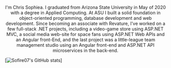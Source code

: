 <p align="center">
I'm Chris Sophiea. I graduated from Arizona State University in May of 2020 with a degree in Applied Computing. At ASU I built a solid foundation in object-oriented programming, database development and web development. Since becoming an associate with Revature, I've worked on a few full-stack .NET projects, including a video-game store using ASP.NET MVC, a social media web-site for space fans using ASP.NET Web APIs and an Angular front-End, and the last project was a little-league team management studio using an Angular front-end and ASP.NET API microservices in the back-end.</p>

[![Sofire07's GitHub stats](https://github-readme-stats.vercel.app/api?username=Sofire07&show_icons=true&theme=radical)]


<!--
**sofire07/sofire07** is a ✨ _special_ ✨ repository because its `README.md` (this file) appears on your GitHub profile.
Here are some ideas to get you started:

- 🔭 I’m currently working on ...
- 🌱 I’m currently learning ...
- 👯 I’m looking to collaborate on ...
- 🤔 I’m looking for help with ...
- 💬 Ask me about ...
- 📫 How to reach me: ...
- 😄 Pronouns: ...
- ⚡ Fun fact: ...
-->
